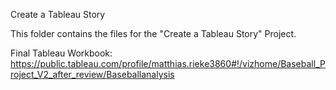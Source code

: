 Create a Tableau Story

This folder contains the files for the "Create a Tableau Story" Project.

Final Tableau Workbook: https://public.tableau.com/profile/matthias.rieke3860#!/vizhome/Baseball_Project_V2_after_review/Baseballanalysis
